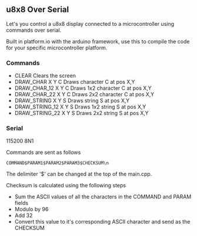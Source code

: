 ## u8x8 Over Serial

Let's you control a u8x8 display connected to a microcontroller using commands over serial.

Built in platform.io with the arduino framework, use this to compile the code for your specific microcontroller platform.

### Commands
- CLEAR
Clears the screen
- DRAW_CHAR X Y C
Draws character C at pos X,Y
- DRAW_CHAR_12 X Y C
Draws 1x2 character C at pos X,Y
- DRAW_CHAR_22 X Y C
Draws 2x2 character C at pos X,Y
- DRAW_STRING X Y S
Draws string S at pos X,Y
- DRAW_STRING_12 X Y S
Draws 1x2 string S at pos X,Y
- DRAW_STRING_22 X Y S
Draws 2x2 string S at pos X,Y

### Serial
115200 8N1

Commands are sent as follows
```
COMMAND$PARAM1$PARAM2$PARAM3$CHECKSUM\n
```
The delimiter '$' can be changed at the top of the main.cpp.

Checksum is calculated using the following steps
- Sum the ASCII values of all the characters in the COMMAND and PARAM fields
- Modulo by 96
- Add 32
- Convert this value to it's corresponding ASCII character and send as the CHECKSUM
